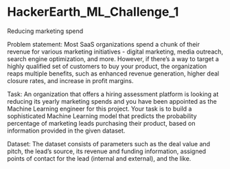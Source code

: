 # HackerEarth_ML_Challenge_1
Reducing marketing spend

Problem statement:
Most SaaS organizations spend a chunk of their revenue for various marketing initiatives - digital marketing, media outreach, search engine optimization, and more.
However, if there’s a way to target a highly qualified set of customers to buy your product, the organization reaps multiple benefits, such as enhanced revenue generation, higher deal closure rates, and increase in profit margins.

Task:
An organization that offers a hiring assessment platform is looking at reducing its yearly marketing spends and you have been appointed as the Machine Learning engineer for this project.
Your task is to build a sophisticated Machine Learning model that predicts the probability percentage of marketing leads purchasing their product, based on information provided in the given dataset.

Dataset:
The dataset consists of parameters such as the deal value and pitch, the lead’s source, its revenue and funding information, assigned points of contact for the lead (internal and external), and the like.

